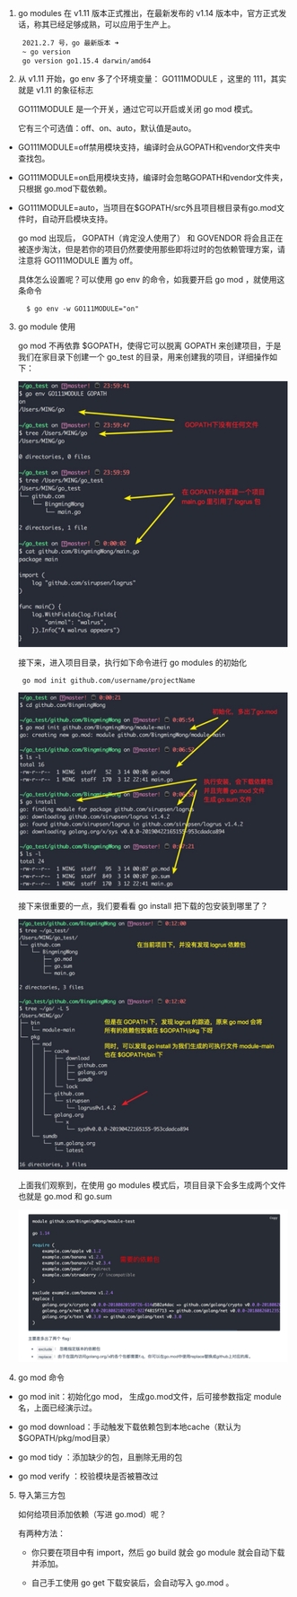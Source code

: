 1. go modules 在 v1.11 版本正式推出，在最新发布的 v1.14 版本中，官方正式发话，称其已经足够成熟，可以应用于生产上。

        2021.2.7 号，go 最新版本 ➜  
        ~ go version
        go version go1.15.4 darwin/amd64

2. 从 v1.11 开始，go env 多了个环境变量： GO111MODULE ，这里的 111，其实就是 v1.11 的象征标志

    GO111MODULE 是一个开关，通过它可以开启或关闭 go mod 模式。

    它有三个可选值：off、on、auto，默认值是auto。

+ GO111MODULE=off禁用模块支持，编译时会从GOPATH和vendor文件夹中查找包。

+ GO111MODULE=on启用模块支持，编译时会忽略GOPATH和vendor文件夹，只根据 go.mod下载依赖。

+ GO111MODULE=auto，当项目在$GOPATH/src外且项目根目录有go.mod文件时，自动开启模块支持。

   go mod 出现后， GOPATH（肯定没人使用了） 和 GOVENDOR 将会且正在被逐步淘汰，但是若你的项目仍然要使用那些即将过时的包依赖管理方案，请注意将 GO111MODULE 置为 off。

   具体怎么设置呢？可以使用 go env 的命令，如我要开启 go mod ，就使用这条命令


        $ go env -w GO111MODULE="on"

3. go module 使用

   go mod 不再依靠 $GOPATH，使得它可以脱离 GOPATH 来创建项目，于是我们在家目录下创建一个 go_test 的目录，用来创建我的项目，详细操作如下：

   ![avatar](../../assets/go-mod.jpg)

   接下来，进入项目目录，执行如下命令进行 go modules 的初始化

        go mod init github.com/username/projectName

   ![avatar](../../assets/go-mod2.jpg)

   接下来很重要的一点，我们要看看 go install 把下载的包安装到哪里了？

   ![avatar](../../assets/go-mod3.jpg)

   上面我们观察到，在使用 go modules 模式后，项目目录下会多生成两个文件也就是 go.mod 和 go.sum 

   ![avatar](../../assets/go-mod4.jpg)

4. go mod 命令

+ go mod init：初始化go mod， 生成go.mod文件，后可接参数指定 module 名，上面已经演示过。

+ go mod download：手动触发下载依赖包到本地cache（默认为$GOPATH/pkg/mod目录）

+ go mod tidy ：添加缺少的包，且删除无用的包

+ go mod verify ：校验模块是否被篡改过

5. 导入第三方包

    如何给项目添加依赖（写进 go.mod）呢？

    有两种方法：

    + 你只要在项目中有 import，然后 go build 就会 go module 就会自动下载并添加。
    
    + 自己手工使用 go get 下载安装后，会自动写入 go.mod 。